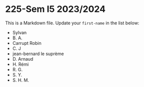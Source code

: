 # 225-Sem I5 2023/2024

This is a Markdown file.
Update your `first-name` in the list below:

* Sylvan
* B. A.
* Carrupt Robin
* C. J		
* jean-bernard le suprème
* D. Arnaud
* H. Rémi
* R. G.
* S. Y.
* S. H. M.
